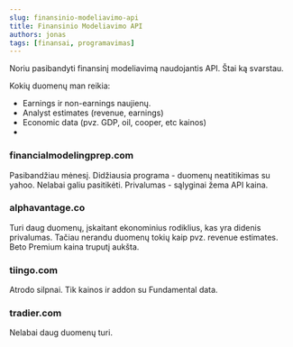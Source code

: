 ```yaml
---
slug: finansinio-modeliavimo-api
title: Finansinio Modeliavimo API
authors: jonas
tags: [finansai, programavimas]
---
```


Noriu pasibandyti finansinį modeliavimą naudojantis API. Štai ką svarstau.

Kokių duomenų man reikia:
- Earnings ir non-earnings naujienų.
- Analyst estimates (revenue, earnings)
- Economic data (pvz. GDP, oil, cooper, etc kainos)
- 

### financialmodelingprep.com
Pasibandžiau mėnesį. Didžiausia programa - duomenų neatitikimas su yahoo. Nelabai galiu pasitikėti. Privalumas - sąlyginai žema API kaina. 

###  alphavantage.co
Turi daug duomenų, įskaitant ekonominius rodiklius, kas yra didenis privalumas. Tačiau nerandu duomenų tokių kaip pvz. revenue estimates.
Beto Premium kaina truputį aukšta.


### tiingo.com
Atrodo silpnai. Tik kainos ir addon su Fundamental data.

### tradier.com
Nelabai daug duomenų turi.
